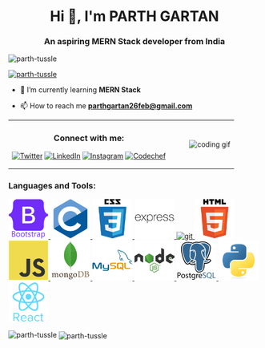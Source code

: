 <h1 align="center">Hi 👋, I'm PARTH GARTAN</h1>
<h3 align="center">An aspiring MERN Stack developer from India</h3>

<p align="left"> <img src="https://komarev.com/ghpvc/?username=parth-tussle&label=Profile%20views&color=0e75b6&style=flat" alt="parth-tussle" /> </p>

<p align="left"> <a href="https://github.com/ryo-ma/github-profile-trophy"><img src="https://github-profile-trophy.vercel.app/?username=parth-tussle" alt="parth-tussle" /></a> </p>

- 🌱 I’m currently learning **MERN Stack**

- 📫 How to reach me **parthgartan26feb@gmail.com**

<table border=0>
  <tr>
    <td align="center" valign="middle" style="padding-right: 40px;">
      <h3>Connect with me:</h3>
      <p>
        <a href="https://twitter.com/pgartan26" target="blank"><img src="https://raw.githubusercontent.com/rahuldkjain/github-profile-readme-generator/master/src/images/icons/Social/twitter.svg" alt="Twitter" height="30" width="40" /></a>
        <a href="https://linkedin.com/in/parthgartan" target="blank"><img src="https://raw.githubusercontent.com/rahuldkjain/github-profile-readme-generator/master/src/images/icons/Social/linked-in-alt.svg" alt="LinkedIn" height="30" width="40" /></a>
        <a href="https://instagram.com/parth.x.26" target="blank"><img src="https://raw.githubusercontent.com/rahuldkjain/github-profile-readme-generator/master/src/images/icons/Social/instagram.svg" alt="Instagram" height="30" width="40" /></a>
        <a href="https://www.codechef.com/users/parth_tussle" target="blank"><img src="https://cdn.jsdelivr.net/npm/simple-icons@3.1.0/icons/codechef.svg" alt="Codechef" height="30" width="80" /></a>
      </p>
    </td>
    <td align="center" valign="middle">
      <img src="https://media.giphy.com/media/qgQUggAC3Pfv687qPC/giphy.gif" alt="coding gif" width="300" />
    </td>
  </tr>
</table>



<h3 align="left">Languages and Tools:</h3>
<p align="left"> <a href="https://getbootstrap.com" target="_blank" rel="noreferrer"> <img src="https://raw.githubusercontent.com/devicons/devicon/master/icons/bootstrap/bootstrap-plain-wordmark.svg" alt="bootstrap" width="80" height="80"/> </a> <a href="https://www.cprogramming.com/" target="_blank" rel="noreferrer"> <img src="https://raw.githubusercontent.com/devicons/devicon/master/icons/c/c-original.svg" alt="c" width="80" height="80"/> </a> <a href="https://www.w3schools.com/css/" target="_blank" rel="noreferrer"> <img src="https://raw.githubusercontent.com/devicons/devicon/master/icons/css3/css3-original-wordmark.svg" alt="css3" width="80" height="80"/> </a> <a href="https://expressjs.com" target="_blank" rel="noreferrer"> <img src="https://raw.githubusercontent.com/devicons/devicon/master/icons/express/express-original-wordmark.svg" alt="express" width="80" height="80"/> </a>  <a href="https://git-scm.com/" target="_blank" rel="noreferrer"> <img src="https://www.vectorlogo.zone/logos/git-scm/git-scm-icon.svg" alt="git" width="80" height="80"/> </a> <a href="https://www.w3.org/html/" target="_blank" rel="noreferrer"> <img src="https://raw.githubusercontent.com/devicons/devicon/master/icons/html5/html5-original-wordmark.svg" alt="html5" width="80" height="80"/> </a> <a href="https://developer.mozilla.org/en-US/docs/Web/JavaScript" target="_blank" rel="noreferrer"> <img src="https://raw.githubusercontent.com/devicons/devicon/master/icons/javascript/javascript-original.svg" alt="javascript" width="80" height="80"/> </a> <a href="https://www.mongodb.com/" target="_blank" rel="noreferrer"> <img src="https://raw.githubusercontent.com/devicons/devicon/master/icons/mongodb/mongodb-original-wordmark.svg" alt="mongodb" width="80" height="80"/> </a> <a href="https://www.mysql.com/" target="_blank" rel="noreferrer"> <img src="https://raw.githubusercontent.com/devicons/devicon/master/icons/mysql/mysql-original-wordmark.svg" alt="mysql" width="80" height="80"/> </a> <a href="https://nodejs.org" target="_blank" rel="noreferrer"> <img src="https://raw.githubusercontent.com/devicons/devicon/master/icons/nodejs/nodejs-original-wordmark.svg" alt="nodejs" width="80" height="80"/> </a> <a href="https://www.postgresql.org" target="_blank" rel="noreferrer"> <img src="https://raw.githubusercontent.com/devicons/devicon/master/icons/postgresql/postgresql-original-wordmark.svg" alt="postgresql" width="80" height="80"/> </a> <a href="https://www.python.org" target="_blank" rel="noreferrer"> <img src="https://raw.githubusercontent.com/devicons/devicon/master/icons/python/python-original.svg" alt="python" width="80" height="80"/> </a> <a href="https://reactjs.org/" target="_blank" rel="noreferrer"> <img src="https://raw.githubusercontent.com/devicons/devicon/master/icons/react/react-original-wordmark.svg" alt="react" width="80" height="80"/> </a> </p>

<p><img align="left" src="https://github-readme-stats.vercel.app/api/top-langs?username=parth-tussle&show_icons=true&locale=en&layout=compact" alt="parth-tussle" /></p>

<p>&nbsp;<img align="center" src="https://github-readme-stats.vercel.app/api?username=parth-tussle&show_icons=true&locale=en" alt="parth-tussle" /></p>
